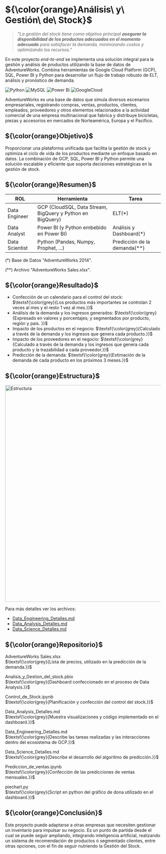 # ${\color{orange}Análisis\ y\ Gestión\ de\ Stock}$

>  *"La gestión  del stock tiene como objetivo principal **asegurar la disponibilidad de los productos adecuados en el momento adecuado** para satisfacer la demanda, minimizando costos y optimizando los recursos."*

En este proyecto *end-to-end* se implementa una solución integral para la gestión y análisis de productos utilizando la base de datos de AdventureWorks. Combina herramientas de Google Cloud Platform (GCP), SQL, Power BI y Python para desarrollar un flujo de trabajo robusto de ELT, análisis y pronóstico de demanda.

![Python](https://img.shields.io/badge/python-3670A0?style=for-the-badge&logo=python&logoColor=ffdd54) ![MySQL](https://img.shields.io/badge/mysql-4479A1.svg?style=for-the-badge&logo=mysql&logoColor=white) ![Power Bi](https://img.shields.io/badge/power_bi-F2C811?style=for-the-badge&logo=powerbi&logoColor=black) ![GoogleCloud](https://img.shields.io/badge/GoogleCloud-%234285F4.svg?style=for-the-badge&logo=google-cloud&logoColor=white)

AdventureWorks es una base de datos que simula diversos escenarios empresariales, registrando compras, ventas, productos, clientes, empleados, proveedores y otros elementos relacionados a la actividad comercial de una empresa multinacional que fabrica y distribuye bicicletas, piezas y accesorios en mercados de Norteamérica, Europa y el Pacífico.

## ${\color{orange}Objetivo}$

Proporcionar una plataforma unificada que facilita la gestión de stock y optimiza el ciclo de vida de los productos mediante un enfoque basado en datos. 
La combinación de GCP, SQL, Power BI y Python permite una solución escalable y eficiente que soporta decisiones estratégicas en la gestión de stock.

## ${\color{orange}Resumen}$

| ROL                |Herramienta                          |Tarea |
|----------------|-------------------------------|-----------------------------|
|Data Engineer|GCP (CloudSQL, Data Stream, BigQuery y Python en BigQuery)           |ELT(*)          |
|Data Analyst|Power BI (y Python embebido en Power BI)           |Análisis y Dashboard(*)            |
|Data Scientist|Python (Pandas, Numpy, Prophet, ...)|Predicción de la demanda(**)|

<span>(*) Base de Datos "AdventureWorks 2014".<span>

<span>(**) Archivo "AdventureWorks Sales.xlsx".<span>


## ${\color{orange}Resultado}$

- Confección de un calendario para el control del stock: 
$\textsf{\color{grey}{Los productos más importantes se controlan 2 veces al mes y el resto 1 vez al mes.}}$
- Análisis de la demanda y los ingresos generados: 
$\textsf{\color{grey}{Expresado en valores y porcentajes; y segmentados por producto, región y país. }}$
- Impacto de los productos en el negocio:
$\textsf{\color{grey}{Calculado a través de la demanda y los ingresos que genera cada producto.}}$
- Impacto de los proveedores en el negocio:
$\textsf{\color{grey}{Calculado a través de la demanda y los ingresos que genera cada producto y la trazabilidad a cada proveedor.}}$
- Predicción de la demanda:
$\textsf{\color{grey}{Estimación de la demanda de cada producto en los próximos 3 meses.}}$

## ${\color{orange}Estructura}$
<img src="https://github.com/user-attachments/assets/fc318e48-41ef-4431-948a-f4e9e82ab80d" alt="Estructura" width="700"/>

Para más detalles ver los archivos:
  - [Data_Engineering_Detalles.md](https://github.com/Rodzxc/analysis_and_management_stock/blob/main/Data_Engineering_Detalles.md)
  - [Data_Analysis_Detalles.md](https://github.com/Rodzxc/analysis_and_management_stock/blob/main/Data_Analysis_Detalles.md)
  - [Data_Science_Detalles.md](https://github.com/Rodzxc/analysis_and_management_stock/blob/main/Data_Science_Detalles.md)

## ${\color{orange}Repositorio}$
AdventureWorks Sales.xlsx<br/>
$\textsf{\color{grey}{Lista de precios, utilizado en la predicción de la demanda.}}$

Analisis_y_Gestion_del_stock.pbix<br/>
$\textsf{\color{grey}{Dashboard confeccionado en el proceso de Data Analysis.}}$

Control_de_Stock.ipynb<br/>
$\textsf{\color{grey}{Planificación y confección del control del stock.}}$

Data_Analysis_Detalles.md<br/>
$\textsf{\color{grey}{Muestra visualizaciones y código implementado en el dashboard.}}$

Data_Engineering_Detalles.md<br/>
$\textsf{\color{grey}{Describe las tareas realizadas y las interacciones dentro del ecosistema de GCP.}}$

Data_Science_Detalles.md<br/>
$\textsf{\color{grey}{Describe el desarrollo del algoritmo de predicción.}}$

Prediccion_de_ventas.ipynb<br/>
$\textsf{\color{grey}{Confección de las predicciones de ventas mensuales.}}$

piechart.py<br/>
$\textsf{\color{grey}{Script en python del gráfico de dona utilizado en el dashboard.}}$

## ${\color{orange}Conclusión}$

Este proyecto puede adaptarse a otras empresas que necesiten gestionar un inventario para impulsar su negocio.
Es un punto de partida desde el cual se puede seguir ampliando, integrando inteligencia artificial, realizando un sistema de recomendación de productos ó segmentado clientes, entre otras opciones, con el fín de seguir nutriendo la Gestión del Stock.
